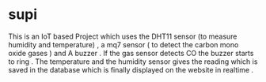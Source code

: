 # supi

This is an IoT based Project which uses the DHT11 sensor (to measure humidity and temperature) , a mq7 sensor ( to detect the carbon mono oxide gases )  and A buzzer . If the gas sensor detects CO the buzzer starts to ring . The  temperature and the humidity sensor gives the reading which is saved in the database which is finally displayed on the website in realtime .
